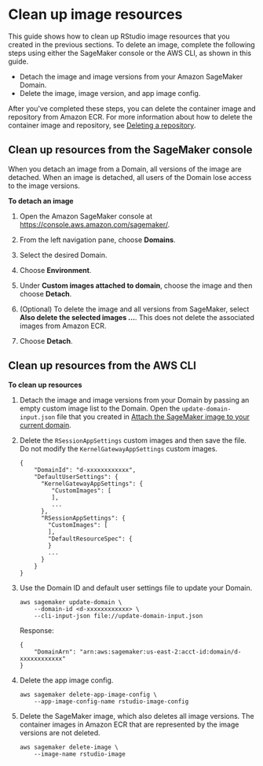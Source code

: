 # Clean up image resources<a name="rstudio-byoi-sdk-cleanup"></a>

This guide shows how to clean up RStudio image resources that you created in the previous sections\. To delete an image, complete the following steps using either the SageMaker console or the AWS CLI, as shown in this guide\.
+ Detach the image and image versions from your Amazon SageMaker Domain\.
+ Delete the image, image version, and app image config\.

After you've completed these steps, you can delete the container image and repository from Amazon ECR\. For more information about how to delete the container image and repository, see [Deleting a repository](https://docs.aws.amazon.com/AmazonECR/latest/userguide/repository-delete.html)\.

## Clean up resources from the SageMaker console<a name="rstudio-byoi-sdk-cleanup-console"></a>

When you detach an image from a Domain, all versions of the image are detached\. When an image is detached, all users of the Domain lose access to the image versions\.

**To detach an image**

1. Open the Amazon SageMaker console at [https://console\.aws\.amazon\.com/sagemaker/](https://console.aws.amazon.com/sagemaker/)\.

1. From the left navigation pane, choose **Domains**\.

1. Select the desired Domain\.

1. Choose **Environment**\.

1. Under **Custom images attached to domain**, choose the image and then choose **Detach**\.

1. \(Optional\) To delete the image and all versions from SageMaker, select **Also delete the selected images \.\.\.**\. This does not delete the associated images from Amazon ECR\.

1. Choose **Detach**\.

## Clean up resources from the AWS CLI<a name="rstudio-byoi-sdk-cleanup-cli"></a>

**To clean up resources**

1. Detach the image and image versions from your Domain by passing an empty custom image list to the Domain\. Open the `update-domain-input.json` file that you created in [Attach the SageMaker image to your current domain](studio-byoi-attach.md#studio-byoi-sdk-attach-current-domain)\.

1. Delete the `RSessionAppSettings` custom images and then save the file\. Do not modify the `KernelGatewayAppSettings` custom images\.

   ```
   {
       "DomainId": "d-xxxxxxxxxxxx",
       "DefaultUserSettings": {
         "KernelGatewayAppSettings": {
            "CustomImages": [
            ],
            ...
         },
         "RSessionAppSettings": { 
           "CustomImages": [ 
           ],
           "DefaultResourceSpec": { 
           }
           ...
         }
       }
   }
   ```

1. Use the Domain ID and default user settings file to update your Domain\.

   ```
   aws sagemaker update-domain \
       --domain-id <d-xxxxxxxxxxxx> \
       --cli-input-json file://update-domain-input.json
   ```

   Response:

   ```
   {
       "DomainArn": "arn:aws:sagemaker:us-east-2:acct-id:domain/d-xxxxxxxxxxxx"
   }
   ```

1. Delete the app image config\.

   ```
   aws sagemaker delete-app-image-config \
       --app-image-config-name rstudio-image-config
   ```

1. Delete the SageMaker image, which also deletes all image versions\. The container images in Amazon ECR that are represented by the image versions are not deleted\.

   ```
   aws sagemaker delete-image \
       --image-name rstudio-image
   ```